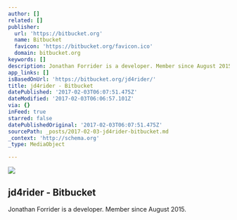 ```yaml
---
author: []
related: []
publisher:
  url: 'https://bitbucket.org'
  name: Bitbucket
  favicon: 'https://bitbucket.org/favicon.ico'
  domain: bitbucket.org
keywords: []
description: Jonathan Forrider is a developer. Member since August 2015.
app_links: []
isBasedOnUrl: 'https://bitbucket.org/jd4rider/'
title: jd4rider - Bitbucket
datePublished: '2017-02-03T06:07:51.475Z'
dateModified: '2017-02-03T06:06:57.101Z'
via: {}
inFeed: true
starred: false
datePublishedOriginal: '2017-02-03T06:07:51.475Z'
sourcePath: _posts/2017-02-03-jd4rider-bitbucket.md
_context: 'http://schema.org'
_type: MediaObject

---
```

<article style=""><img src="https://avatar-cdn.atlassian.com/5a070142136cd25e4197a4f72a9a1b12?s=256&amp;ts=1486074367" /><h1>jd4rider - Bitbucket</h1><p>Jonathan Forrider is a developer. Member since August 2015.</p></article>
